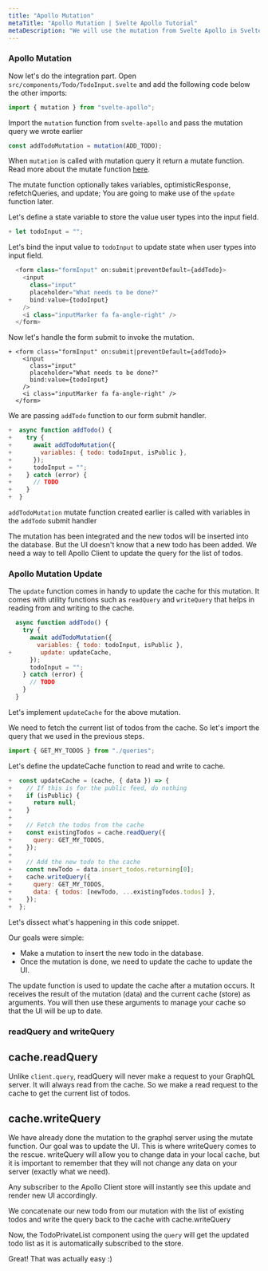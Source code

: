 ```yaml
---
title: "Apollo Mutation"
metaTitle: "Apollo Mutation | Svelte Apollo Tutorial"
metaDescription: "We will use the mutation from Svelte Apollo in Svelte app as an example to insert new data and update cache locally using readQuery and writeQuery."
---
```


### Apollo Mutation

Now let's do the integration part. Open `src/components/Todo/TodoInput.svelte` and add the following code below the other imports:

```javascript
import { mutation } from "svelte-apollo";
```

Import the `mutation` function from `svelte-apollo` and pass the mutation query we wrote earlier

```javascript
const addTodoMutation = mutation(ADD_TODO);
```

When `mutation` is called with mutation query it return a mutate function. Read more about the mutate function [here](https://www.apollographql.com/docs/react/essentials/mutations/#result).

The mutate function optionally takes variables, optimisticResponse, refetchQueries, and update; You are going to make use of the `update` function later.

Let's define a state variable to store the value user types into the input field.

```javascript
+ let todoInput = "";

```

Let's bind the input value to `todoInput` to update state when user types into input field.

```javascript
  <form class="formInput" on:submit|preventDefault={addTodo}>
    <input
      class="input"
      placeholder="What needs to be done?"
+     bind:value={todoInput}
    />
    <i class="inputMarker fa fa-angle-right" />
  </form>
```

Now let's handle the form submit to invoke the mutation.

```
+ <form class="formInput" on:submit|preventDefault={addTodo}>
    <input
      class="input"
      placeholder="What needs to be done?"
      bind:value={todoInput}
    />
    <i class="inputMarker fa fa-angle-right" />
  </form>
```

We are passing `addTodo` function to our form submit handler.

```javascript
+  async function addTodo() {
+    try {
+      await addTodoMutation({
+        variables: { todo: todoInput, isPublic },
+      });
+      todoInput = "";
+    } catch (error) {
+      // TODO
+    }
+  }
```

`addTodoMutation` mutate function created earlier is called with variables in the `addTodo` submit handler

The mutation has been integrated and the new todos will be inserted into the database. But the UI doesn't know that a new todo has been added. We need a way to tell Apollo Client to update the query for the list of todos.

### Apollo Mutation Update

The `update` function comes in handy to update the cache for this mutation. It comes with utility functions such as `readQuery` and `writeQuery` that helps in reading from and writing to the cache.

```javascript
  async function addTodo() {
    try {
      await addTodoMutation({
        variables: { todo: todoInput, isPublic },
+        update: updateCache,
      });
      todoInput = "";
    } catch (error) {
      // TODO
    }
  }
```

Let's implement `updateCache` for the above mutation.

We need to fetch the current list of todos from the cache. So let's import the query that we used in the previous steps.

```javascript
import { GET_MY_TODOS } from "./queries";
```

Let's define the updateCache function to read and write to cache.

```javascript
+  const updateCache = (cache, { data }) => {
+    // If this is for the public feed, do nothing
+    if (isPublic) {
+      return null;
+    }
+
+    // Fetch the todos from the cache
+    const existingTodos = cache.readQuery({
+      query: GET_MY_TODOS,
+    });
+
+    // Add the new todo to the cache
+    const newTodo = data.insert_todos.returning[0];
+    cache.writeQuery({
+      query: GET_MY_TODOS,
+      data: { todos: [newTodo, ...existingTodos.todos] },
+    });
+  };
```

Let's dissect what's happening in this code snippet.

Our goals were simple:

- Make a mutation to insert the new todo in the database.
- Once the mutation is done, we need to update the cache to update the UI.

The update function is used to update the cache after a mutation occurs.
It receives the result of the mutation (data) and the current cache (store) as arguments. You will then use these arguments to manage your cache so that the UI will be up to date.

### readQuery and writeQuery

## cache.readQuery

Unlike `client.query`, readQuery will never make a request to your GraphQL server. It will always read from the cache. So we make a read request to the cache to get the current list of todos.

## cache.writeQuery

We have already done the mutation to the graphql server using the mutate function. Our goal was to update the UI. This is where writeQuery comes to the rescue. writeQuery will allow you to change data in your local cache, but it is important to remember that they will not change any data on your server (exactly what we need).

Any subscriber to the Apollo Client store will instantly see this update and render new UI accordingly.

We concatenate our new todo from our mutation with the list of existing todos and write the query back to the cache with cache.writeQuery

Now, the TodoPrivateList component using the `query` will get the updated todo list as it is automatically subscribed to the store.

Great! That was actually easy :)
